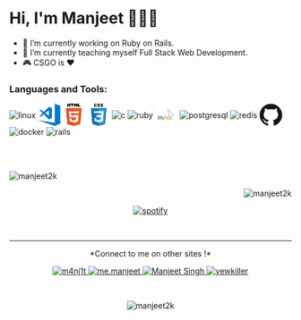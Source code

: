 # Hi, I'm Manjeet 👋:man_technologist:

- 🔭  I’m currently working on Ruby on Rails.
- 🌱  I’m currently teaching myself Full Stack Web Development.
- :video_game:  CSGO is :heart:

### Languages and Tools:
<p align="left">
  <img align="center" src="https://devicons.github.io/devicon/devicon.git/icons/linux/linux-original.svg" alt="linux" width="40" height="40"/>
  <img align="center" alt="Visual Studio Code" width="40" height="40" src="https://raw.githubusercontent.com/github/explore/80688e429a7d4ef2fca1e82350fe8e3517d3494d/topics/visual-studio-code/visual-studio-code.png" />
  <img align="center" alt="HTML5" width="40" height="40" src="https://raw.githubusercontent.com/github/explore/80688e429a7d4ef2fca1e82350fe8e3517d3494d/topics/html/html.png" />
  <img align="center" alt="CSS3" width="40" height="40" src="https://raw.githubusercontent.com/github/explore/80688e429a7d4ef2fca1e82350fe8e3517d3494d/topics/css/css.png" />
  <img align="center" alt="c" src="https://devicons.github.io/devicon/devicon.git/icons/c/c-original.svg" width="40" height="40" />
  <img align="center" src="https://devicons.github.io/devicon/devicon.git/icons/ruby/ruby-original-wordmark.svg" alt="ruby" width="40" height="40"/>
  <img align="center" alt="MySQL" width="40" height="40" src="https://raw.githubusercontent.com/github/explore/80688e429a7d4ef2fca1e82350fe8e3517d3494d/topics/mysql/mysql.png" />
  <img align="center" alt="postgresql" src="https://devicons.github.io/devicon/devicon.git/icons/postgresql/postgresql-original-wordmark.svg" width="40" height="40" /> 
  <img align="center" src="https://devicons.github.io/devicon/devicon.git/icons/redis/redis-original-wordmark.svg" alt="redis" width="40" height="40"/>
  <img align="center" alt="GitHub" width="40" height="40" src="https://raw.githubusercontent.com/github/explore/78df643247d429f6cc873026c0622819ad797942/topics/github/github.png" />
  <img align="center" src="https://devicons.github.io/devicon/devicon.git/icons/docker/docker-original-wordmark.svg" alt="docker" width="40" height="40"/>
  <img align="center" alt="rails" src="https://devicons.github.io/devicon/devicon.git/icons/rails/rails-original-wordmark.svg"  width="40" height="40" /> 
</p>

<br/><br/>
<p>
  <p align="left"> 
    <img src="https://github-readme-stats.vercel.app/api/top-langs/?username=manjeet2k&layout=compact&hide=html" alt="manjeet2k" />
  </p>
  <p align="right">
    <img src="https://github-readme-stats.vercel.app/api?username=manjeet2k&show_icons=true" alt="manjeet2k" />
  </p>
</p>

<p align="center">
  <a target="_blank" href="https://spotify-github-profile.vercel.app/api/view?uid=21kjrorsk352ibi23pbhjcbaa&redirect=true)">
    <img alt="spotify" width="235px" src="https://spotify-github-profile.vercel.app/api/view?uid=21kjrorsk352ibi23pbhjcbaa&cover_image=false" />
  </a>
</p>

<br/>

<hr/>

<p align="center">*Connect to me on other sites !*</p>

<p align="center">
  <a href="https://fb.com/m4nj1t" target="blank">
    <img  src="https://cdn.jsdelivr.net/npm/simple-icons@3.0.1/icons/facebook.svg" alt="m4nj1t"  width="30px" />
  </a>
  <a href="https://instagram.com/me.manjeet" target="blank">
    <img  src="https://cdn.jsdelivr.net/npm/simple-icons@3.0.1/icons/instagram.svg" alt="me.manjeet"  width="30px" />
  </a>
  <a href="https://www.linkedin.com/in/manjeet-singh-4967931a4/" target="blank">
    <img  src="https://cdn.jsdelivr.net/npm/simple-icons@3.0.1/icons/linkedin.svg" alt="Manjeet Singh"  width="30px" />
  </a>
  <a href="https://steamcommunity.com/id/yewkiller/" target="blank">
   <img src="https://cdn.jsdelivr.net/npm/simple-icons@3.0.1/icons/steam.svg" alt="yewkiller"  width="30px" />
  </a>
</p>

<br/>

<p align="center"> <img src="https://komarev.com/ghpvc/?username=manjeet2k" alt="manjeet2k" /> </p>

